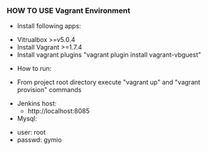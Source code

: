 ### HOW TO USE Vagrant Environment

+ Install following apps:
 * Vitrualbox >=v5.0.4
 * Install Vagrant >=1.7.4
 * Install vagrant plugins "vagrant plugin install vagrant-vbguest"
+ How to run:
* From project root directory execute "vagrant up" and "vagrant provision" commands

+ Jenkins host:
  * http://localhost:8085
+ Mysql:
 * user:    root
 * passwd:  gymio




 


